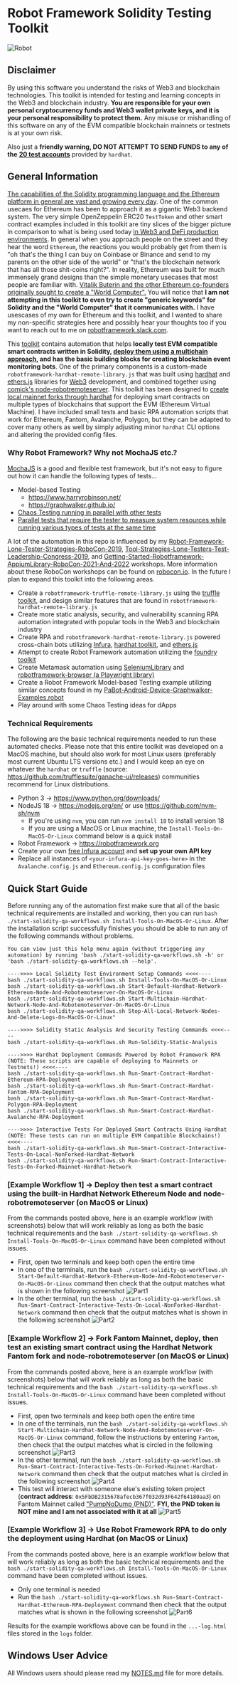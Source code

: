 # Robot Framework Solidity Testing Toolkit

![Robot](./notes-images-and-demonstrations/robotframework-ethereum.png)

## Disclaimer

By using this software you understand the risks of Web3 and blockchain technologies. This toolkit is intended for testing and learning concepts in the Web3 and blockchain industry. **You are responsible for your own personal cryptocurrency funds and Web3 wallet private keys, and it is your personal responsibility to protect them.** Any misuse or mishandling of this software on any of the EVM compatible blockchain mainnets or testnets is at your own risk.

Also just a **friendly warning, DO NOT ATTEMPT TO SEND FUNDS to any of the** [**20 test accounts**](https://dev.to/alex_bobes/making-an-ethereum-bot-a-step-by-step-guide-3ol4) provided by `hardhat`. 

## General Information

[The capabilities of the Solidity programming language and the Ethereum platform in general are vast and growing every day](https://soliditylang.org/). One of the common usecaes for Ethereum has been to approach it as a gigantic Web3 backend system. The very simple OpenZeppelin ERC20 `TestToken` and other smart contract examples included in this toolkit are tiny slices of the bigger picture in comparison to what is being used today [in Web3 and DeFi production environments](https://dappradar.com/). In general when you approach people on the street and they hear the word `Ethereum`, the reactions you would probably get from them is "oh that's the thing I can buy on Coinbase or Binance and send to my parents on the other side of the world" or "that's the blockchain network that has all those shit-coins right?". In reality, Ethereum was built for much immensely grand designs than the simple monetary usecases that most people are familiar with. [Vitalik Buterin and the other Ethereum co-founders originally sought to create a "World Computer".](https://cointelegraph.com/news/the-mind-behind-the-world-computer-ethereums-vitalik-buterin) You will notice that **I am not attempting in this toolkit to even try to create "generic keywords" for Solidity and the "World Computer" that it communicates with.** I have usescases of my own for Ethereum and this toolkit, and I wanted to share my non-specific strategies here and possibly hear your thoughts too if you want to reach out to me on [robotframework.slack.com](https://robotframework.slack.com/).

This [toolkit](https://github.com/jg8481/Robot-Framework-Solidity-Testing-Toolkit) contains automation that helps **locally test EVM compatible smart contracts written in Solidity, [deploy them using a multichain approach](https://roycewells.io/writing/multichain-development/), and has the basic building blocks for creating blockchain event monitoring bots**. One of the primary components is a custom-made `robotframework-hardhat-remote-library.js` that was built using [hardhat]() and [ethers.js]() libraries for [Web3](https://ethereum.org/en/web3/) development, and combined together using [comick's node-robotremoteserver](https://github.com/comick/node-robotremoteserver). This toolkit has been designed to [create local mainnet forks through hardhat](https://hardhat.org/hardhat-network/docs/guides/forking-other-networks) for deploying smart contracts on multiple types of blockchains that support the EVM (Ethereum Virtual Machine). I have included small tests and basic RPA automation scripts that work for Ethereum, Fantom, Avalanche, Polygon, but they can be adapted to cover many others as well by simply adjusting minor `hardhat` CLI options and altering the provided config files. 

### Why Robot Framework? Why not MochaJS etc.?

[MochaJS](https://mochajs.org/) is a good and flexible test framework, but it's not easy to figure out how it can handle the following types of tests...
- Model-based Testing
  - https://www.harryrobinson.net/
  - https://graphwalker.github.io/
- [Chaos Testing running in parallel with other tests](https://robocon.io/#online-robot-framework-and-endpoint-detection-agents-at-secureworks)
- [Parallel tests that require the tester to measure system resources while running various types of tests at the same time](https://github.com/jg8481/Getting-Started-Robotframework-AppiumLibrary-RoboCon-2021-And-2022)

A lot of the automation in this repo is influenced by my [Robot-Framework-Lone-Tester-Strategies-RoboCon-2019](https://github.com/jg8481/Robot-Framework-Lone-Tester-Strategies-RoboCon-2019), [Tool-Strategies-Lone-Testers-Test-Leadership-Congress-2019](https://github.com/jg8481/Tool-Strategies-Lone-Testers-Test-Leadership-Congress-2019), and [Getting-Started-Robotframework-AppiumLibrary-RoboCon-2021-And-2022](https://github.com/jg8481/Getting-Started-Robotframework-AppiumLibrary-RoboCon-2021-And-2022) workshops. More information about these RoboCon workshops can be found on [robocon.io](https://robocon.io/#workshops). In the future I plan to expand this toolkit into the following areas.
- Create a `robotframework-truffle-remote-library.js` using the [truffle toolkit](https://trufflesuite.com/), and design similar features that are found in  `robotframework-hardhat-remote-library.js`
- Create more static analysis, security, and vulnerability scanning RPA automation integrated with popular tools in the Web3 and blockchain industry
- Create RPA and `robotframework-hardhat-remote-library.js` powered cross-chain bots utilizing [Infura](https://infura.io/), [hardhat toolkit](https://hardhat.org/), and [ethers.js](https://github.com/ethers-io/ethers.js/)
- Attempt to create Robot Framework automation utilizing the [foundry toolkit](https://github.com/foundry-rs/foundry)
- Create Metamask automation using [SeleniumLibrary](https://github.com/robotframework/SeleniumLibrary) and [robotframework-browser (a Playwright library)](https://github.com/MarketSquare/robotframework-browser)
- Create a Robot Framework Model-based Testing example utilizing similar concepts found in my [PaBot-Android-Device-Graphwalker-Examples.robot](https://github.com/jg8481/Getting-Started-Robotframework-AppiumLibrary-RoboCon-2021-And-2022/blob/main/Workshop-Examples/Tests/Workshop-Part-Two/PaBot-Android-Device-Graphwalker-Examples.robot#L23)
- Play around with some Chaos Testing ideas for dApps

### Technical Requirements
The following are the basic technical requirements needed to run these automated checks. Please note that this entire toolkit was developed on a MacOS machine, but should also work for most Linux users (preferably most current Ubuntu LTS versions etc.) and I would keep an eye on whatever the `hardhat` or `truffle` (source: https://github.com/trufflesuite/ganache-ui/releases) communities recommend for Linux distributions.
- Python 3 -> https://www.python.org/downloads/
- NodeJS 18 -> https://nodejs.org/en/ or use https://github.com/nvm-sh/nvm
  - If you're using `nvm`, you can run `nvm install 18` to install version 18
  - If you are using a MacOS or Linux machine, the `Install-Tools-On-MacOS-Or-Linux` command below is a quick install
- Robot Framework -> https://robotframework.org
- Create your own [free Infura account](https://www.infura.io/) and **set up your own API key**
- Replace all instances of `<your-infura-api-key-goes-here>` in the `Avalanche.config.js` and `Ethereum.config.js` configuration files

## Quick Start Guide

Before running any of the automation first make sure that all of the basic technical requirements are installed and working, then you can run `bash ./start-solidity-qa-workflows.sh Install-Tools-On-MacOS-Or-Linux`. After the installation script successfully finishes you should be able to run any of the following commands without problems.

```
You can view just this help menu again (without triggering any automation) by running 'bash ./start-solidity-qa-workflows.sh -h' or 'bash ./start-solidity-qa-workflows.sh --help'.

---->>>> Local Solidity Test Environment Setup Commands <<<<----
bash ./start-solidity-qa-workflows.sh Install-Tools-On-MacOS-Or-Linux
bash ./start-solidity-qa-workflows.sh Start-Default-Hardhat-Network-Ethereum-Node-And-Robotemoteserver-On-MacOS-Or-Linux
bash ./start-solidity-qa-workflows.sh Start-Multichain-Hardhat-Network-Node-And-Robotemoteserver-On-MacOS-Or-Linux
bash ./start-solidity-qa-workflows.sh Stop-All-Local-Network-Nodes-And-Delete-Logs-On-MacOS-Or-Linux"

---->>>> Solidity Static Analysis And Security Testing Commands <<<<----
bash ./start-solidity-qa-workflows.sh Run-Solidity-Static-Analysis
 
---->>>> Hardhat Deployment Commands Powered by Robot Framework RPA (NOTE: These scripts are capable of deploying to Mainnets or Testnets!) <<<<----
bash ./start-solidity-qa-workflows.sh Run-Smart-Contract-Hardhat-Ethereum-RPA-Deployment
bash ./start-solidity-qa-workflows.sh Run-Smart-Contract-Hardhat-Fantom-RPA-Deployment
bash ./start-solidity-qa-workflows.sh Run-Smart-Contract-Hardhat-Polygon-RPA-Deployment
bash ./start-solidity-qa-workflows.sh Run-Smart-Contract-Hardhat-Avalanche-RPA-Deployment

---->>>> Interactive Tests For Deployed Smart Contracts Using Hardhat (NOTE: These tests can run on multiple EVM Compatible Blockchains!) <<<<---- 
bash ./start-solidity-qa-workflows.sh Run-Smart-Contract-Interactive-Tests-On-Local-NonForked-Hardhat-Network
bash ./start-solidity-qa-workflows.sh Run-Smart-Contract-Interactive-Tests-On-Forked-Mainnet-Hardhat-Network 
```
### [Example Workflow 1] -> Deploy then test a smart contract using the built-in Hardhat Network Ethereum Node and node-robotremoteserver (on MacOS or Linux)
From the commands posted above, here is an example workflow (with screenshots) below that will work reliably as long as both the basic technical requirements and the `bash ./start-solidity-qa-workflows.sh Install-Tools-On-MacOS-Or-Linux` command have been completed without issues.
- First, open two terminals and keep both open the entire time
- In one of the terminals, run the `bash ./start-solidity-qa-workflows.sh Start-Default-Hardhat-Network-Ethereum-Node-And-Robotemoteserver-On-MacOS-Or-Linux` command then check that the output matches what is shown in the following screenshot 
![Part1](./notes-images-and-demonstrations/robotframework-hardhat-part1.png)
- In the other terminal, run the `bash ./start-solidity-qa-workflows.sh Run-Smart-Contract-Interactive-Tests-On-Local-NonForked-Hardhat-Network` command then check that the output matches what is shown in the following screenshot 
![Part2](./notes-images-and-demonstrations/robotframework-hardhat-part2.png)

### [Example Workflow 2] -> Fork Fantom Mainnet, deploy, then test an existing smart contract using the Hardhat Network Fantom fork and node-robotremoteserver (on MacOS or Linux)
From the commands posted above, here is an example workflow (with screenshots) below that will work reliably as long as both the basic technical requirements and the `bash ./start-solidity-qa-workflows.sh Install-Tools-On-MacOS-Or-Linux` command have been completed without issues.
- First, open two terminals and keep both open the entire time
- In one of the terminals, run the `bash ./start-solidity-qa-workflows.sh Start-Multichain-Hardhat-Network-Node-And-Robotemoteserver-On-MacOS-Or-Linux` command, follow the instructions by entering `Fantom`, then check that the output matches what is circled in the following screenshot 
![Part3](./notes-images-and-demonstrations/robotframework-hardhat-part3.png)
- In the other terminal, run the `bash ./start-solidity-qa-workflows.sh Run-Smart-Contract-Interactive-Tests-On-Forked-Mainnet-Hardhat-Network` command then check that the output matches what is circled in the following screenshot 
![Part4](./notes-images-and-demonstrations/robotframework-hardhat-part4.png)
- This test will interact with someone else's existing token project (**contract address**: `0x5FbDB2315678afecb367f032d93F642f64180aa3`) on Fantom Mainnet called ["PumpNoDump (PND)"](https://ftmscan.com/address/0x5fbdb2315678afecb367f032d93f642f64180aa3). **FYI, the PND token is NOT mine and I am not associated with it at all**
![Part5](./notes-images-and-demonstrations/robotframework-hardhat-part5.png)

### [Example Workflow 3] -> Use Robot Framework RPA to do only the deployment using Hardhat (on MacOS or Linux)
From the commands posted above, here is an example workflow below that will work reliably as long as both the basic technical requirements and the `bash ./start-solidity-qa-workflows.sh Install-Tools-On-MacOS-Or-Linux` command have been completed without issues.
- Only one terminal is needed
- Run the `bash ./start-solidity-qa-workflows.sh Run-Smart-Contract-Hardhat-Ethereum-RPA-Deployment` command then check that the output matches what is shown in the following screenshot 
![Part6](./notes-images-and-demonstrations/robotframework-hardhat-part6.png)

Results for the example workflows above can be found in the `...-log.html` files stored in the `logs` folder.

## Windows User Advice

All Windows users should please read my [NOTES.md](https://github.com/jg8481/Robot-Framework-Solidity-Testing-Toolkit/blob/main/notes-images-and-demonstrations/NOTES.md) file for more details.